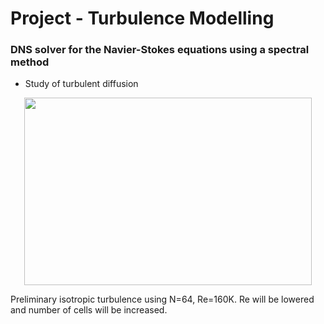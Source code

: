 # Project - Turbulence Modelling #
### DNS solver for the Navier-Stokes equations using a spectral method ###

* Study of turbulent diffusion


<p align="center">
  <img width="460" height="300" src="https://github.com/danielhalvorsen/Project_Turbulence_Modelling/animation.gif">
</p>
Preliminary isotropic turbulence using N=64, Re=160K. Re will be lowered and number of cells will be increased.
